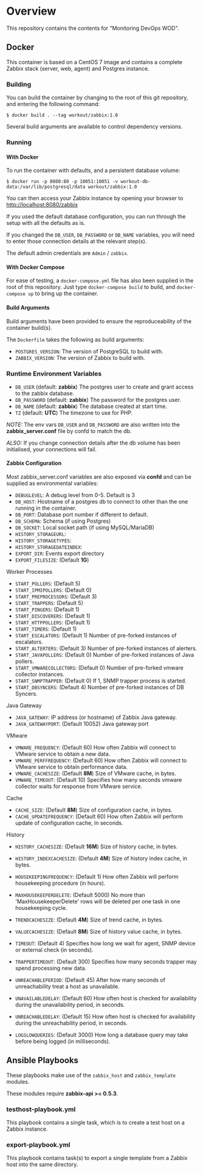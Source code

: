 # Overview

This repository contains the contents for "Monitoring DevOps WOD".

## Docker

This container is based on a CentOS 7 image and contains a complete
Zabbix stack (server, web, agent) and Postgres instance.



### Building

You can build the container by changing to the root of this git repository,
and entering the following command:

	$ docker build . --tag workout/zabbix:1.0

Several build arguments are available to control dependency versions.

### Running

#### With Docker

To run the container with defaults, and a persistent database volume:

    $ docker run -p 8080:80 -p 10051:10051 -v workout-db-data:/var/lib/postgresql/data workout/zabbix:1.0
	
You can then access your Zabbix instance by opening your browser to 
[http://localhost:8080/zabbix](http://localhost:8080/zabbix/)

If you used the default database configuration, you can run through the setup with all the defaults as is.

If you changed the `DB_USER`, `DB_PASSWORD` or `DB_NAME` variables, you will need to enter those connection
details at the relevant step(s).

The default admin credentials are `Admin` / `zabbix`.

#### With Docker Compose

For ease of testing, a `docker-compose.yml` file has also been supplied in the root of this
repository. Just type `docker-compose build` to build, and `docker-compose up` to bring up the container.

#### Build Arguments

Build arguments have been provided to ensure the reproduceability of the container build(s).

The `Dockerfile` takes the following as build arguments:

- `POSTGRES_VERSION`: The version of PostgreSQL to build with.
- `ZABBIX_VERSION`: The version of Zabbix to build with.


### Runtime Environment Variables

- `DB_USER` (default: **zabbix**) The postgres user to create and grant access to the zabbix database.
- `DB_PASSWORD` (default: **zabbix**) The password for the postgres user.
- `DB_NAME` (default: **zabbix**) The database created at start time.
- `TZ` (default: **UTC**) The timezone to use for PHP.

*NOTE:* The env vars `DB_USER` and `DB_PASSWORD` are also written into
the **zabbix_server.conf** file by confd to match the db.

*ALSO:* If you change connection details after the db volume has been initialised,
your connections will fail. 

#### Zabbix Configuration

Most zabbix_server.conf variables are also exposed via **confd** and can be supplied as environmental variables:

- `DEBUGLEVEL`: A debug level from 0-5. Default is 3
- `DB_HOST`: Hostname of a postgres db to connect to other than the one running in the container.
- `DB_PORT`: Database port number if different to default.
- `DB_SCHEMA`: Schema (if using Postgres)
- `DB_SOCKET`: Local socket path (if using MySQL/MariaDB)
- `HISTORY_STORAGEURL`: 
- `HISTORY_STORAGETYPES`:
- `HISTORY_STORAGEDATEINDEX`:
- `EXPORT_DIR`: Events export directory
- `EXPORT_FILESIZE`: (Default **1G**)

Worker Processes

- `START_POLLERS`: (Default 5)
- `START_IPMIPOLLERS`: (Default 0)
- `START_PREPROCESSORS`: (Default 3)
- `START_TRAPPERS`: (Default 5)
- `START_PINGERS`: (Default 1)
- `START_DISCOVERERS`: (Default 1)
- `START_HTTPPOLLERS`: (Default 1)
- `START_TIMERS`: (Default 1)
- `START_ESCALATORS`: (Default 1) Number of pre-forked instances of escalators.
- `START_ALTERTERS`: (Default 3) Number of pre-forked instances of alerters. 
- `START_JAVAPOLLERS`: (Default 0) Number of pre-forked instances of Java pollers.
- `START_VMWARECOLLECTORS`: (Default 0) Number of pre-forked vmware collector instances.
- `START_SNMPTRAPPER`: (Default 0) If 1, SNMP trapper process is started.
- `START_DBSYNCERS`: (Default 4) Number of pre-forked instances of DB Syncers.


Java Gateway

- `JAVA_GATEWAY`: IP address (or hostname) of Zabbix Java gateway.
- `JAVA_GATEWAYPORT`: (Default 10052) Java gateway port

VMware

- `VMWARE_FREQUENCY`: (Default 60) How often Zabbix will connect to VMware service to obtain a new data.
- `VMWARE_PERFFREQUENCY`: (Default 60) How often Zabbix will connect to VMware service to obtain performance data.
- `VMWARE_CACHESIZE`: (Default **8M**) Size of VMware cache, in bytes.
- `VMWARE_TIMEOUT`: (Default 10) Specifies how many seconds vmware collector waits for response from VMware service.

Cache

- `CACHE_SIZE`: (Default **8M**) Size of configuration cache, in bytes.
- `CACHE_UPDATEFREQUENCY`: (Default 60) How often Zabbix will perform update of configuration cache, in seconds.

History

- `HISTORY_CACHESIZE`: (Default **16M**) Size of history cache, in bytes.
- `HISTORY_INDEXCACHESIZE`: (Default **4M**) Size of history index cache, in bytes.

- `HOUSEKEEPINGFREQUENCY`: (Default 1) How often Zabbix will perform housekeeping procedure (in hours).
- `MAXHOUSEKEEPERDELETE`: (Default 5000) No more than 'MaxHousekeeperDelete' rows will be deleted per one task in one housekeeping cycle.
- `TRENDCACHESIZE`: (Default **4M**) Size of trend cache, in bytes.
- `VALUECACHESIZE`: (Default **8M**) Size of history value cache, in bytes.
- `TIMEOUT`: (Default 4) Specifies how long we wait for agent, SNMP device or external check (in seconds).
- `TRAPPERTIMEOUT`: (Default 300) Specifies how many seconds trapper may spend processing new data.

- `UNREACHABLEPERIOD`: (Default 45) After how many seconds of unreachability treat a host as unavailable.
- `UNAVAILABLEDELAY`: (Default 60) How often host is checked for availability during the unavailability period, in seconds.
- `UNREACHABLEDELAY`: (Default 15) How often host is checked for availability during the unreachability period, in seconds.
- `LOGSLOWQUERIES`: (Default 3000) How long a database query may take before being logged (in milliseconds).

## Ansible Playbooks

These playbooks make use of the `zabbix_host` and `zabbix_template` modules.

These modules require **zabbix-api >= 0.5.3**.

### testhost-playbook.yml

This playbook contains a single task, which is to create a test host on a Zabbix instance.

### export-playbook.yml

This playbook contains task(s) to export a single template from a Zabbix host into the same directory.


